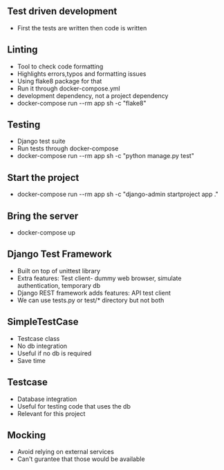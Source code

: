 ## Test driven development
- First the tests are written then code is written
## Linting
- Tool to check code formatting
- Highlights errors,typos and formatting issues
- Using flake8 package for that
- Run it through docker-compose.yml
- development dependency, not a project dependency
- docker-compose run --rm app sh -c "flake8"

## Testing
- Django test suite
- Run tests through docker-compose
- docker-compose run --rm app sh -c "python manage.py test"

## Start the project
-  docker-compose run --rm app sh -c "django-admin startproject app ."

## Bring the server
- docker-compose up

## Django Test Framework
- Built on top of unittest library
- Extra features: Test client- dummy web browser, simulate authentication, temporary db
- Django REST framework adds features: API test client
- We can use tests.py or test/* directory but not both

## SimpleTestCase
- Testcase class
- No db integration
- Useful if no db is required
- Save time 

## Testcase
- Database integration
- Useful for testing code that uses the db
- Relevant for this project

## Mocking
- Avoid relying on external services
- Can't gurantee that those would be available
